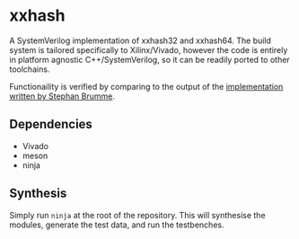 # xxhash
A SystemVerilog implementation of xxhash32 and xxhash64. The build system is tailored specifically to Xilinx/Vivado, however the code is entirely in platform agnostic C++/SystemVerilog, so it can be readily ported to other toolchains.

Functionaility is verified by comparing to the output of the [implementation written by Stephan Brumme](https://github.com/stbrumme/xxhash).

## Dependencies
- Vivado
- meson
- ninja

## Synthesis
Simply run `ninja` at the root of the repository. This will synthesise the modules, generate the test data, and run the testbenches.